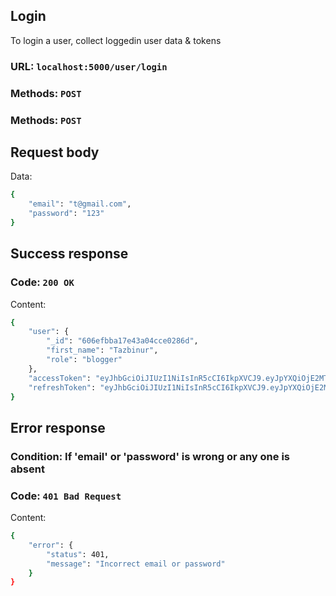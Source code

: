 ## Login
To login a user, collect loggedin user data & tokens

### URL: `localhost:5000/user/login`
### Methods: `POST`
### Methods: `POST`

## Request body
Data:
```bash
{
    "email": "t@gmail.com",
    "password": "123"
}
```

## Success response
### Code: `200 OK`
Content:
```bash
{
    "user": {
        "_id": "606efbba17e43a04cce0286d",
        "first_name": "Tazbinur",
        "role": "blogger"
    },
    "accessToken": "eyJhbGciOiJIUzI1NiIsInR5cCI6IkpXVCJ9.eyJpYXQiOjE2MTk2MzIyOTMsImV4cCI6MTYxOTcxODY5MywiYXVkIjoiXCI2MDZlZmJiYTE3ZTQzYTA0Y2NlMDI4NmRcIiIsImlzcyI6InRhemJpbnVyLmluZm8ifQ.7rVBalqvhkU2HcXEH79422yN4TL54pO2vJkQ21J6kzQ",
    "refreshToken": "eyJhbGciOiJIUzI1NiIsInR5cCI6IkpXVCJ9.eyJpYXQiOjE2MTk2MzIyOTMsImV4cCI6MTYxOTcxODY5MywiYXVkIjoiXCI2MDZlZmJiYTE3ZTQzYTA0Y2NlMDI4NmRcIiIsImlzcyI6InRhemJpbnVyLmluZm8ifQ.eo5KzLFR_jxgvpXVC-dYSMdSlZ1R_Kd3lxph4N8IFbg"
}
```

## Error response
### Condition: If 'email' or 'password' is wrong or any one is absent
### Code: `401 Bad Request`
Content:
```bash
{
    "error": {
        "status": 401,
        "message": "Incorrect email or password"
    }
}
```